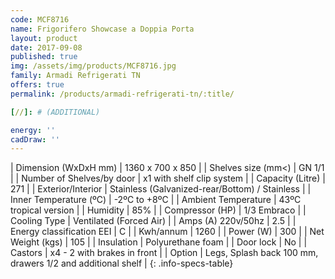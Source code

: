 ```yaml
---
code: MCF8716
name: Frigorifero Showcase a Doppia Porta
layout: product
date: 2017-09-08
published: true
img: /assets/img/products/MCF8716.jpg
family: Armadi Refrigerati TN
offers: true
permalink: /products/armadi-refrigerati-tn/:title/

[//]: # (ADDITIONAL)

energy: ''
cadDraw: ''
---
```


| Dimension (WxDxH mm) | 1360 x 700 x 850 |
| Shelves size (mm<) | GN 1/1 |
| Number of Shelves/by door | x1 with shelf clip system |
| Capacity (Litre) | 271 |
| Exterior/Interior | Stainless (Galvanized-rear/Bottom) / Stainless |
| Inner Temperature (ºC) | -2ºC to +8ºC |
| Ambient Temperature | 43ºC tropical version |
| Humidity | 85% |
| Compressor (HP) | 1/3 Embraco |
| Cooling Type | Ventilated (Forced Air) |
| Amps (A) 220v/50hz | 2.5 |
| Energy classification EEI | C |
| Kwh/annum | 1260 |
| Power (W) | 300 |
| Net Weight (kgs) | 105 |
| Insulation | Polyurethane foam |
| Door lock | No |
| Castors | x4 - 2 with brakes in front |
| Option | Legs, Splash back 100 mm, drawers 1/2 and additional shelf |
{: .info-specs-table}
